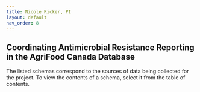 ```yaml
---
title: Nicole Ricker, PI
layout: default
nav_order: 8
---
```


## Coordinating Antimicrobial Resistance Reporting in the AgriFood Canada Database

The listed schemas correspond to the sources of data being collected for the project.  To view the contents of a schema, select it from the table of contents.
